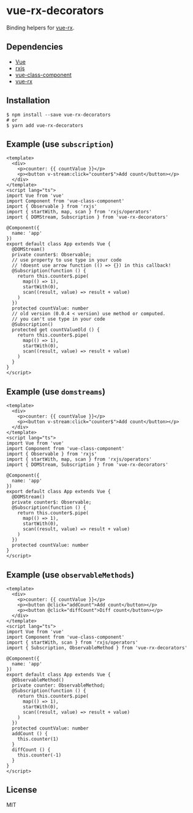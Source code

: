 # vue-rx-decorators

Binding helpers for [vue-rx](https://github.com/vuejs/vue-rx).

## Dependencies
* [Vue](https://github.com/vuejs/vue)
* [rxjs](https://github.com/ReactiveX/rxjs)
* [vue-class-component](https://github.com/vuejs/vue-class-component)
* [vue-rx](https://github.com/vuejs/vue-rx)

## Installation
```
$ npm install --save vue-rx-decorators
# or
$ yarn add vue-rx-decorators
```

## Example (use `subscription`)
```vue
<template>
  <div>
    <p>counter: {{ countValue }}</p>
    <p><button v-stream:click="counter$">Add count</button></p>
  </div>
</template>
<script lang="ts">
import Vue from 'vue'
import Component from 'vue-class-component'
import { Observable } from 'rxjs'
import { startWith, map, scan } from 'rxjs/operators'
import { DOMStream, Subscription } from 'vue-rx-decorators'

@Component({
  name: 'app'
})
export default class App extends Vue {
  @DOMStream()
  private counter$: Observable;
  // use property to use type in your code
  // !doesnt use arrow function (() => {}) in this callback!
  @Subscription(function () {
    return this.counter$.pipe(
      map(() => 1),
      startWith(0),
      scan((result, value) => result + value)
    )
  })
  protected countValue: number
  // old version (0.0.4 < version) use method or computed.
  // you can't use type in your code
  @Subscription()
  protected get countValueOld () {
    return this.counter$.pipe(
      map(() => 1),
      startWith(0),
      scan((result, value) => result + value)
    )
  }
}
</script>
```

## Example (use `domstreams`)
```vue
<template>
  <div>
    <p>counter: {{ countValue }}</p>
    <p><button v-stream:click="counter$">Add count</button></p>
  </div>
</template>
<script lang="ts">
import Vue from 'vue'
import Component from 'vue-class-component'
import { Observable } from 'rxjs'
import { startWith, map, scan } from 'rxjs/operators'
import { DOMStream, Subscription } from 'vue-rx-decorators'

@Component({
  name: 'app'
})
export default class App extends Vue {
  @DOMStream()
  private counter$: Observable;
  @Subscription(function () {
    return this.counter$.pipe(
      map(() => 1),
      startWith(0),
      scan((result, value) => result + value)
    )
  })
  protected countValue: number
}
</script> 
```

## Example (use `observableMethods`)
```vue
<template>
  <div>
    <p>counter: {{ countValue }}</p>
    <p><button @click="addCount">Add count</button></p>
    <p><button @click="diffCount">Diff count</button></p>
  </div>
</template>
<script lang="ts">
import Vue from 'vue'
import Component from 'vue-class-component'
import { startWith, scan } from 'rxjs/operators'
import { Subscription, ObservableMethod } from 'vue-rx-decorators'

@Component({
  name: 'app'
})
export default class App extends Vue {
  @ObservableMethod()
  private counter: ObservableMethod;
  @Subscription(function () {
    return this.counter$.pipe(
      map(() => 1),
      startWith(0),
      scan((result, value) => result + value)
    )
  })
  protected countValue: number
  addCount () {
    this.counter(1)
  }
  diffCount () {
    this.counter(-1)
  }
}
</script> 
```

## License
MIT